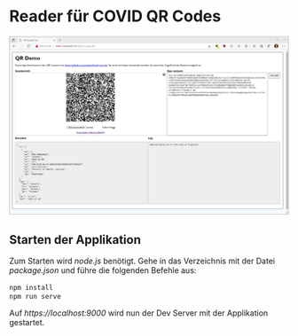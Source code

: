# Reader für COVID QR Codes

![](screenshot.png)

## Starten der Applikation

Zum Starten wird *node.js* benötigt. Gehe in das Verzeichnis mit der Datei *package.json* und
führe die folgenden Befehle aus:

```
npm install
npm run serve
```

Auf *https://localhost:9000* wird nun der Dev Server mit der Applikation gestartet.
